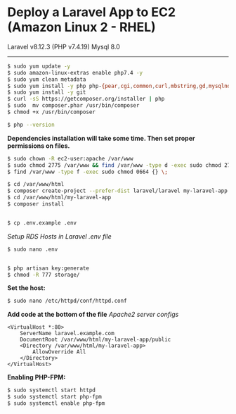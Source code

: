 
# Deploy a Laravel App to EC2 (Amazon Linux 2 - RHEL)
Laravel v8.12.3 (PHP v7.4.19) Mysql 8.0  

---  
```sh
$ sudo yum update -y
$ sudo amazon-linux-extras enable php7.4 -y
$ sudo yum clean metadata
$ sudo yum install -y php php-{pear,cgi,common,curl,mbstring,gd,mysqlnd,gettext,bcmath,json,xml,fpm,intl,zip,imap}
$ sudo yum install -y git
$ curl -sS https://getcomposer.org/installer | php
$ sudo  mv composer.phar /usr/bin/composer
$ chmod +x /usr/bin/composer

$ php --version
```
**Dependencies installation will take some time. Then set proper permissions on files.**  
```sh
$ sudo chown -R ec2-user:apache /var/www
$ sudo chmod 2775 /var/www && find /var/www -type d -exec sudo chmod 2775 {} \;
$ find /var/www -type f -exec sudo chmod 0664 {} \;

$ cd /var/www/html
$ composer create-project --prefer-dist laravel/laravel my-laravel-app "8.*"
$ cd /var/www/html/my-laravel-app
$ composer install


$ cp .env.example .env
```

*Setup RDS Hosts in Laravel .env file*

```sh
$ sudo nano .env
```

```sh

$ php artisan key:generate
$ chmod -R 777 storage/
```

**Set the host:**  
```sh
$ sudo nano /etc/httpd/conf/httpd.conf
```

**Add code at the bottom of the file**
*Apache2 server configs*

```blade
<VirtualHost *:80>
	ServerName laravel.example.com
	DocumentRoot /var/www/html/my-laravel-app/public
	<Directory /var/www/html/my-laravel-app>
		AllowOverride All
	</Directory>
</VirtualHost>
```  


**Enabling PHP-FPM:**

```sh
$ sudo systemctl start httpd
$ sudo systemctl start php-fpm
$ sudo systemctl enable php-fpm
```

